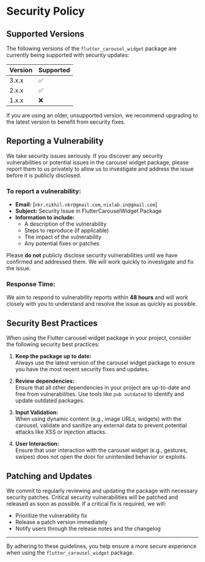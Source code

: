 # Security Policy

## Supported Versions

The following versions of the `flutter_carousel_widget` package are currently being supported with security updates:

| Version | Supported          |
|---------|--------------------|
| 3.x.x   | :white_check_mark: |
| 2.x.x   | :white_check_mark: |
| 1.x.x   | :x:                |

If you are using an older, unsupported version, we recommend upgrading to the latest version to benefit from security fixes.

## Reporting a Vulnerability

We take security issues seriously. If you discover any security vulnerabilities or potential issues in the carousel widget package, please report them to us privately to allow us to investigate and address the issue before it is publicly disclosed.

### To report a vulnerability:

- **Email:** [`nkr.nikhil.nkr@gmail.com`, `nixlab.in@gmail.com`]
- **Subject:** Security Issue in FlutterCarouselWidget Package
- **Information to include:**
    - A description of the vulnerability
    - Steps to reproduce (if applicable)
    - The impact of the vulnerability
    - Any potential fixes or patches

Please **do not** publicly disclose security vulnerabilities until we have confirmed and addressed them. We will work quickly to investigate and fix the issue.

### Response Time:

We aim to respond to vulnerability reports within **48 hours** and will work closely with you to understand and resolve the issue as quickly as possible.

## Security Best Practices

When using the Flutter carousel widget package in your project, consider the following security best practices:

1. **Keep the package up to date:**  
   Always use the latest version of the carousel widget package to ensure you have the most recent security fixes and updates.

2. **Review dependencies:**  
   Ensure that all other dependencies in your project are up-to-date and free from vulnerabilities. Use tools like `pub outdated` to identify and update outdated packages.

3. **Input Validation:**  
   When using dynamic content (e.g., image URLs, widgets) with the carousel, validate and sanitize any external data to prevent potential attacks like XSS or injection attacks.

4. **User Interaction:**  
   Ensure that user interaction with the carousel widget (e.g., gestures, swipes) does not open the door for unintended behavior or exploits.

## Patching and Updates

We commit to regularly reviewing and updating the package with necessary security patches. Critical security vulnerabilities will be patched and released as soon as possible. If a critical fix is required, we will:

- Prioritize the vulnerability fix
- Release a patch version immediately
- Notify users through the release notes and the changelog

---

By adhering to these guidelines, you help ensure a more secure experience when using the `flutter_carousel_widget` package.